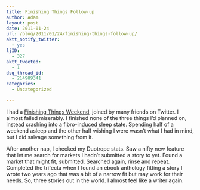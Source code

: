 ```yaml
---
title: Finishing Things Follow-up
author: Adam
layout: post
date: 2011-01-24
url: /blog/2011/01/24/finishing-things-follow-up/
aktt_notify_twitter:
  - yes
ljID:
  - 327
aktt_tweeted:
  - 1
dsq_thread_id:
  - 214989341
categories:
  - Uncategorized

---
```

I had a [Finishing Things Weekend](1), joined by many friends on Twitter. I almost failed miserably. I finished none of the three things I&#8217;d planned on, instead crashing into a fibro-induced sleep state. Spending half of a weekend asleep and the other half wishing I were wasn&#8217;t what I had in mind, but I did salvage something from it.

After another nap, I checked my Duotrope stats. Saw a nifty new feature that let me search for markets I hadn&#8217;t submitted a story to yet. Found a market that might fit, submitted. Searched again, rinse and repeat. Completed the trifecta when I found an ebook anthology fitting a story I wrote two years ago that was a bit of a narrow fit but may work for their needs. So, three stories out in the world. I almost feel like a writer again.

 [1]: http://www.adamisrael.com/blog/2011/01/21/finishing-things-weekend/
